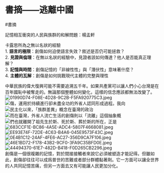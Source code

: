 # 書摘——逃離中國  
#書摘  
  
記憶相互衝突的人民與族群的和解問題：楊孟軒  
  
卡露思所為之無以名狀的經驗  
	1.	**語言的極限**：創傷如何迫使語言失效？敘述是否仍可能拯救？  
	2.	**見證與倫理**：在無以名狀的經驗中，見證者該如何傳達？他人是否能真正理解？  
	3.	**記憶與時間**：創傷記憶的「非線性性」與「潛伏性」意味著什麼？  
	4.	**主體的瓦解**：創傷是如何挑戰現代主體的完整與理性  
  
中華民族的偉大復興可能不需要追溯五千年。如果共產黨可以讓人們小心台灣是在百年國恥中被奪走的。無論那個整體如何變化，這樣的信念應該都無法改變了。  
![01990D74-F08E-4D28-9C2B-F5FA920775C3.jpeg](Attachments/01990D74-F08E-4D28-9C2B-F5FA920775C3.jpeg)  
![傷，運用於持續進行卻未盡全功的外省人認同形成過程。我向](Attachments/919F20CE-E7BB-423C-8664-A8E2B8882513.jpeg)  
![民主化以來，「族群差異」概念在臺灣的政治](Attachments/9ABE0835-D229-47C0-ADCF-05DDB174D82D.jpeg)  
![而在臺灣，外省人流亡生活的創傷則以「流離」這個抽象概](Attachments/CE8C586E-E140-4D08-AC5D-B5665616679D.jpeg)  
![們也就離開了祖先生於斯、死於斯、葬於斯的所在，正是](Attachments/9DF97DBD-C171-46F3-B66F-2AC4B7FEBD2C.jpeg)  
![683CCF1E-BC86-4A5E-ADC4-5807F4668081.jpeg](Attachments/683CCF1E-BC86-4A5E-ADC4-5807F4668081.jpeg)  
![EE93E74F-72DE-4C63-B4A6-045E9573F43C.jpeg](Attachments/EE93E74F-72DE-4C63-B4A6-045E9573F43C.jpeg)  
![0E4B1C12-24AF-4FE6-AC27-356D9CA7F106.jpeg](Attachments/0E4B1C12-24AF-4FE6-AC27-356D9CA7F106.jpeg)  
![46E1BD72-F178-43B2-9CF0-3FA9C35BFD0E.jpeg](Attachments/46E1BD72-F178-43B2-9CF0-3FA9C35BFD0E.jpeg)  
![44494370-61E7-482D-B418-F0D265CB2296.jpeg](Attachments/44494370-61E7-482D-B418-F0D265CB2296.jpeg)  
創傷是一個很複雜的記憶，對於間接接觸者來說它必須被塑造才能記得。但雖如此，創傷卻往往可以成爲普世的苦難或者部分群體黏著劑。它一方面可以讓全世界的人共同記憶苦痛，但另一方面去又有可能讓人民更加分化。  
